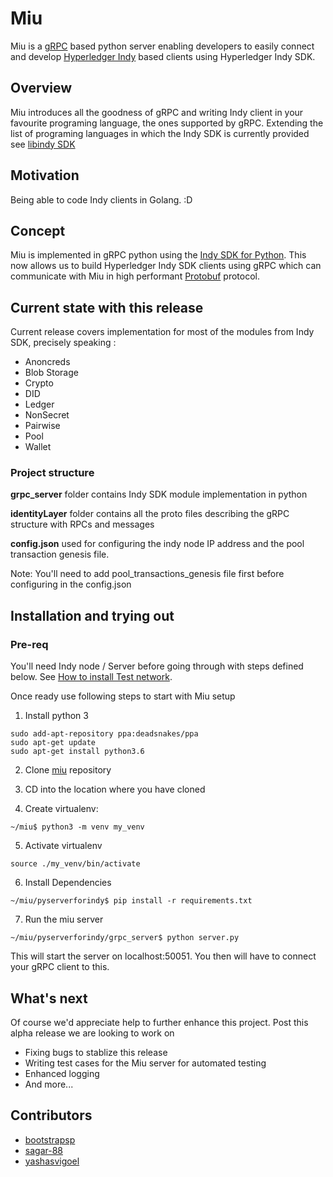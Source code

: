 # Miu

Miu is a [gRPC](https://grpc.io/) based python server enabling developers to easily connect and develop [Hyperledger Indy](https://www.hyperledger.org/projects/hyperledger-indy) based clients using Hyperledger Indy SDK.

## Overview

Miu introduces all the goodness of gRPC and writing Indy client in your favourite programing language, the ones supported by gRPC. Extending the list of programing languages in which the Indy SDK is currently provided see [libindy SDK](https://github.com/hyperledger/indy-sdk)

## Motivation

Being able to code Indy clients in Golang. :D

## Concept

Miu is implemented in gRPC python using the [Indy SDK for Python](https://github.com/hyperledger/indy-sdk/blob/master/wrappers/python/README.md). This now allows us to build Hyperledger Indy SDK clients using gRPC which can communicate with Miu in high performant [Protobuf](https://developers.google.com/protocol-buffers/) protocol.

## Current state with this release

Current release covers implementation for most of the modules from Indy SDK, precisely speaking :

* Anoncreds
* Blob Storage
* Crypto
* DID
* Ledger
* NonSecret
* Pairwise
* Pool
* Wallet

### Project structure

**grpc_server** folder contains Indy SDK module implementation in python

**identityLayer** folder contains all the proto files describing the gRPC structure with RPCs and messages

**config.json** used for configuring the indy node IP address and the pool transaction genesis file.

Note: You'll need to add pool_transactions_genesis file first before configuring in the config.json

## Installation and trying out

### Pre-req

You'll need Indy node / Server before going through with steps defined below. See [How to install Test network](https://github.com/hyperledger/indy-node#how-to-install-a-test-network). 

Once ready use following steps to start with Miu setup

1. Install python 3
```
sudo add-apt-repository ppa:deadsnakes/ppa
sudo apt-get update
sudo apt-get install python3.6
```

2. Clone [miu](https://github.com/bootstrapsp/miu.git) repository

3. CD into the location where you have cloned

4. Create virtualenv:

```
~/miu$ python3 -m venv my_venv
```


5. Activate virtualenv

```
source ./my_venv/bin/activate
```

6. Install Dependencies
```
~/miu/pyserverforindy$ pip install -r requirements.txt
```

7. Run the miu server
```
~/miu/pyserverforindy/grpc_server$ python server.py
```

This will start the server on localhost:50051. You then will have to connect your gRPC client to this. 

## What's next

Of course we'd appreciate help to further enhance this project. Post this alpha release we are looking to work on

* Fixing bugs to stablize this release
* Writing test cases for the Miu server for automated testing
* Enhanced logging
* And more...

## Contributors

* [bootstrapsp](https://github.com/bootstrapsp)
* [sagar-88](https://github.com/sagar-88)
* [yashasvigoel](https://github.com/yashasvi-goel)

